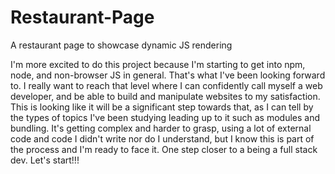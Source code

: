 # Restaurant-Page
A restaurant page to showcase dynamic JS rendering

I'm more excited to do this project because I'm starting to get into npm, node, and non-browser JS
in general. That's what I've been looking forward to. I really want to reach that level where I 
can confidently call myself a web developer, and be able to build and manipulate websites to my
satisfaction. This is looking like it will be a significant step towards that, as I can tell by the
 types of topics I've been studying leading up to it such as modules and bundling. It's getting 
complex and harder to grasp, using a lot of external code and code I didn't write nor do I understand, 
but I know this is part of the process and I'm ready to face it. One step closer to a being a full 
stack dev. Let's start!!!
